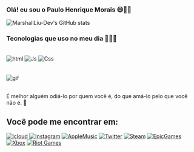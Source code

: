 

### Olá! eu sou o Paulo Henrique Morais 😄👋✨




![MarshallLiu-Dev's GitHub stats](https://github-readme-stats.vercel.app/api?username=MarshallLiu-Dev&show_icons=true&theme=radical)


### Tecnologias que uso no meu dia 🧑🏻‍💻

<div style="display: inline_block";><br>
<img align="center" alt="html" src="https://img.shields.io/badge/HTML5-E34F26?style=for-the-badge&logo=html5&logoColor=white">
<img align="center" alt="Js" src="https://img.shields.io/badge/JavaScript-F7DF1E?style=for-the-badge&logo=javascript&logoColor=black">
<img align="center" alt="Css" src="https://img.shields.io/badge/CSS3-1572B6?style=for-the-badge&logo=css3&logoColor=white">
</div>
<br>
<div style="display: inline_block";><br>
<img align="center" alt="gif" src="https://cdn.discordapp.com/attachments/856644052039368716/1066000119167729744/gif_GitHub.gif ">
</div>
<br>

É melhor alguém odiá-lo por quem você é, do que amá-lo pelo que você não é. 🙂

## Você pode me encontrar em:

[![Icloud](https://img.shields.io/badge/Gmail-D14836?style=for-the-badge&logo=gmail&logoColor=white)](https://criarmeulink.com.br/u/1674222979)
[![Instagram](https://img.shields.io/badge/Instagram-E4405F?style=for-the-badge&logo=instagram&logoColor=white)](https://instagram.com/marshall.liu_?igshid=MDM4ZDc5MmU=)
[![AppleMusic](	https://img.shields.io/badge/apple%20music-F34E68?style=for-the-badge&logo=apple%20music&logoColor=white)](https://music.apple.com/profile/MarshallLiu_)
[![Twitter](https://img.shields.io/badge/Twitter-1DA1F2?style=for-the-badge&logo=twitter&logoColor=white)](https://www.google.com/url?sa=t&rct=j&q=&esrc=s&source=web&cd=&cad=rja&uact=8&ved=2ahUKEwiq6Pqtk9b8AhVPK7kGHQw3B7MQFnoECAYQAQ&url=https%3A%2F%2Fmobile.twitter.com%2FLiiuMarshall%2Fstatus%2F1491946250723287067&usg=AOvVaw3jjrS-EtoRZPGMEMOVV83O)
[![Steam](https://img.shields.io/badge/Steam-000000?style=for-the-badge&logo=steam&logoColor=white)](https://s.team/p/gkgp-ddhd/brgtmdfk)
[![EpicGames](https://img.shields.io/badge/Epic%20Games-313131?style=for-the-badge&logo=Epic%20Games&logoColor=white)](Marshall.Liu_)
[![Xbox](https://img.shields.io/badge/Xbox-107C10?style=for-the-badge&logo=xbox&logoColor=white)](https://account.xbox.com/pt-br/Profile?rtc=1)
[![Riot Games](https://img.shields.io/badge/Riot_Games-D32936?style=for-the-badge&logo=riot-games&logoColor=white)](MarshallLiu2381#Mash)






